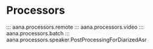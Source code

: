 # Processors

::: aana.processors.remote
::: aana.processors.video
::: aana.processors.batch
::: aana.processors.speaker.PostProcessingForDiarizedAsr